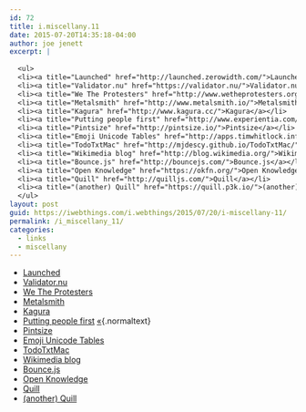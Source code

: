 ```yaml
---
id: 72
title: i.miscellany.11
date: 2015-07-20T14:35:18-04:00
author: joe jenett
excerpt: |
  
  <ul>
  <li><a title="Launched" href="http://launched.zerowidth.com/">Launched</a></li>
  <li><a title="Validator.nu" href="https://validator.nu/">Validator.nu</a></li>
  <li><a title="We The Protesters" href="http://www.wetheprotesters.org/">We The Protesters</a></li>
  <li><a title="Metalsmith" href="http://www.metalsmith.io/">Metalsmith</a></li>
  <li><a title="Kagura" href="http://www.kagura.cc/">Kagura</a></li>
  <li><a title="Putting people first" href="http://www.experientia.com/blog/">Putting people first</a>  </li>
  <li><a title="Pintsize" href="http://pintsize.io/">Pintsize</a></li>
  <li><a title="Emoji Unicode Tables" href="http://apps.timwhitlock.info/emoji/tables/unicode">Emoji Unicode Tables</a></li>
  <li><a title="TodoTxtMac" href="http://mjdescy.github.io/TodoTxtMac/">TodoTxtMac</a></li>
  <li><a title="Wikimedia blog" href="http://blog.wikimedia.org/">Wikimedia blog</a></li>
  <li><a title="Bounce.js" href="http://bouncejs.com/">Bounce.js</a></li>
  <li><a title="Open Knowledge" href="https://okfn.org/">Open Knowledge</a></li>
  <li><a title="Quill" href="http://quilljs.com/">Quill</a></li>
  <li><a title="(another) Quill" href="https://quill.p3k.io/">(another) Quill</a></li>
  </ul>
layout: post
guid: https://iwebthings.com/i.webthings/2015/07/20/i-miscellany-11/
permalink: /i_miscellany_11/
categories:
  - links
  - miscellany
---
```

  * [Launched](http://launched.zerowidth.com/ "Launched")
  * [Validator.nu](https://validator.nu/ "Validator.nu")
  * [We The Protesters](http://www.wetheprotesters.org/ "We The Protesters")
  * [Metalsmith](http://www.metalsmith.io/ "Metalsmith")
  * [Kagura](http://www.kagura.cc/ "Kagura")
  * [Putting people first](http://www.experientia.com/blog/ "Putting people first") [&#171;](http://hypnophant.tumblr.com/ "Hypnophant"){.normaltext}
  * [Pintsize](http://pintsize.io/ "Pintsize")
  * [Emoji Unicode Tables](http://apps.timwhitlock.info/emoji/tables/unicode "Emoji Unicode Tables")
  * [TodoTxtMac](http://mjdescy.github.io/TodoTxtMac/ "TodoTxtMac")
  * [Wikimedia blog](http://blog.wikimedia.org/ "Wikimedia blog")
  * [Bounce.js](http://bouncejs.com/ "Bounce.js")
  * [Open Knowledge](https://okfn.org/ "Open Knowledge")
  * [Quill](http://quilljs.com/ "Quill")
  * [(another) Quill](https://quill.p3k.io/ "(another) Quill")